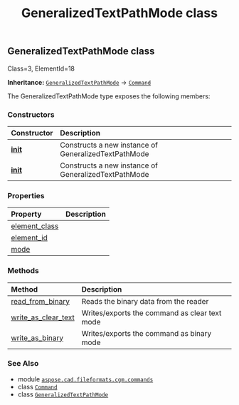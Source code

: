 ﻿---
title: GeneralizedTextPathMode class
second_title: Aspose.CAD for Python via .NET API References
description: 
type: docs
weight: 880
url: /python-net/aspose.cad.fileformats.cgm.commands/generalizedtextpathmode/
is_root: false
---

## GeneralizedTextPathMode class

Class=3, ElementId=18



**Inheritance:** [`GeneralizedTextPathMode`](/cad/python-net/aspose.cad.fileformats.cgm.commands/generalizedtextpathmode) → 
[`Command`](/cad/python-net/aspose.cad.fileformats.cgm.commands/command)



The GeneralizedTextPathMode type exposes the following members:

### Constructors
| Constructor | Description |
| :- | :- |
| [__init__](/cad/python-net/aspose.cad.fileformats.cgm.commands/generalizedtextpathmode/__init__/#aspose.cad.fileformats.cgm.CgmFile) | Constructs a new instance of GeneralizedTextPathMode |
| [__init__](/cad/python-net/aspose.cad.fileformats.cgm.commands/generalizedtextpathmode/__init__/#aspose.cad.fileformats.cgm.CgmFile-GeneralizedTextPathMode.TextPathMode) | Constructs a new instance of GeneralizedTextPathMode |


### Properties
| Property | Description |
| :- | :- |
| [element_class](/cad/python-net/aspose.cad.fileformats.cgm.commands/generalizedtextpathmode/element_class) |  |
| [element_id](/cad/python-net/aspose.cad.fileformats.cgm.commands/generalizedtextpathmode/element_id) |  |
| [mode](/cad/python-net/aspose.cad.fileformats.cgm.commands/generalizedtextpathmode/mode) |  |


### Methods
| Method | Description |
| :- | :- |
| [read_from_binary](/cad/python-net/aspose.cad.fileformats.cgm.commands/generalizedtextpathmode/read_from_binary/#aspose.cad.fileformats.cgm.IBinaryReader) | Reads the binary data from the reader |
| [write_as_clear_text](/cad/python-net/aspose.cad.fileformats.cgm.commands/generalizedtextpathmode/write_as_clear_text/#aspose.cad.fileformats.cgm.IClearTextWriter) | Writes/exports the command as clear text mode |
| [write_as_binary](/cad/python-net/aspose.cad.fileformats.cgm.commands/generalizedtextpathmode/write_as_binary/#aspose.cad.fileformats.cgm.IBinaryWriter) | Writes/exports the command as binary mode |



### See Also
* module [`aspose.cad.fileformats.cgm.commands`](..)
* class [`Command`](/cad/python-net/aspose.cad.fileformats.cgm.commands/command)
* class [`GeneralizedTextPathMode`](/cad/python-net/aspose.cad.fileformats.cgm.commands/generalizedtextpathmode)
